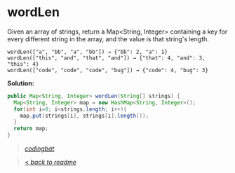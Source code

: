 # wordLen

Given an array of strings, return a Map<String, Integer> containing a key for every different string in the array, and the value is that string's length.

```
wordLen(["a", "bb", "a", "bb"]) → {"bb": 2, "a": 1}
wordLen(["this", "and", "that", "and"]) → {"that": 4, "and": 3, "this": 4}
wordLen(["code", "code", "code", "bug"]) → {"code": 4, "bug": 3}
```

**Solution:**

```java
public Map<String, Integer> wordLen(String[] strings) {
  Map<String, Integer> map = new HashMap<String, Integer>();
  for(int i=0; i<strings.length; i++){
    map.put(strings[i], strings[i].length());
  }
  return map;
}
```

> _[codingbat](https://codingbat.com/prob/p125327)_

> [< _back to readme_](FINDREPLACEREADME)